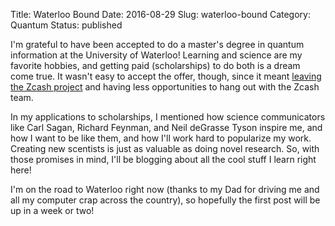 Title: Waterloo Bound
Date: 2016-08-29
Slug: waterloo-bound
Category: Quantum
Status: published

I'm grateful to have been accepted to do a master's degree in quantum
information at the University of Waterloo! Learning and science are my favorite
hobbies, and getting paid (scholarships) to do both is a dream come true. It
wasn't easy to accept the offer, though, since it meant [leaving the Zcash
project](https://z.cash/blog/taylors-next-adventure.html) and having less
opportunities to hang out with the Zcash team.

In my applications to scholarships, I mentioned how science communicators like
Carl Sagan, Richard Feynman, and Neil deGrasse Tyson inspire me, and how I want
to be like them, and how I'll work hard to popularize my work. Creating new
scentists is just as valuable as doing novel research. So, with those promises
in mind, I'll be blogging about all the cool stuff I learn right here!

I'm on the road to Waterloo right now (thanks to my Dad for driving me and all
my computer crap across the country), so hopefully the first post will be up in
a week or two!
